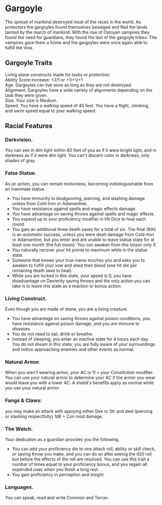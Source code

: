 # Gargoyle

The spread of mankind destroyed most of the races in the world. As protectors the gargoyles found themselves besieged and fled the lands tainted by the march of mankind. With the rise of Ostoyan vampires they found the need for guardians; they found the last of the gargoyle tribes. The vampires gave them a home and the gargoyles were once again able to fulfill the Vow.

## Gargoyle Traits

Living stone constructs made for tasks or protection.<br>
Ability Score Increase: +2/1 or +1/+1/+1<br>
Age. Gargoyles can live eons as long as they are not destroyed.<br>
Alignment. Gargoyles have a wide variety of alignments depending on the task they were given.<br>
Size. Your size is Medium.<br>
Speed. You have a walking speed of 40 feet. You have a flight, climbing, and swim speed equal to your walking speed.

## Racial Features

### Darkvision. 

You can see in dim light within 60 feet of you as if it were bright light, and in darkness as if it were dim light. You can't discern color in darkness, only shades of gray.

### False Statue. 

As an action, you can remain motionless, becoming indistinguishable from an inanimate statue.

- You have immunity to bludgeoning, piercing, and slashing damage unless from Cold-Iron or Adamantine.<br>
- You have resistance against spells and magic effects damage.<br>
- You have advantage on saving throws against spells and magic effects.<br>
- You expend up to your proficiency modifier in Hit Dice to heal each round.<br>
- You gain an additional three death saves for a total of six. The final (6th) is an automatic success, unless you were dealt damage from Cold-Iron or Adamantine, but you enter and are unable to leave statue state for at least one month (the full moon). You can awaken from this torpor only if.<br>
- You naturally recover your hit points to maximum while in the statue state.<br>
- Someone that knows your true-name touches you and asks you to awaken to fulfill your vow and shed their blood (one hit die per remaining death save to heal).<br>
- While you are locked in this state, your speed is 0, you have disadvantage on Dexterity saving throws and the only action you can take is to leave this state as a reaction or bonus action.

### Living Construct. 

Even though you are made of stone, you are a living creature.

- You have advantage on saving throws against poison conditions, you have resistance against poison damage, and you are immune to diseases.<br>
- You do not need to eat, drink or breathe.<br>
- Instead of sleeping, you enter an inactive state for 4 hours each day. You do not dream in this state; you are fully aware of your surroundings and notice approaching enemies and other events as normal.

### Natural Armor. 

When you aren't wearing armor, your AC is 11 + your Constitution modifier. You can use your natural armor to determine your AC if the armor you wear would leave you with a lower AC. A shield's benefits apply as normal while you use your natural armor.

### Fangs & Claws: 

you may make an attack with applying either Dex or Str and deal (piercing or slashing respectfully) 1d6 + Con mod damage.

### The Watch. 

Your dedication as a guardian provides you the following.

- You can add your proficiency die to one attack roll, ability or skill check, or saving throw you make, and you can do so after seeing the d20 roll but before the effects of the roll are resolved. You can use this trait a number of times equal to your proficiency bonus, and you regain all expended uses when you finish a long rest.<br>
- You gain proficiency in perception and insight

### Languages. 

You can speak, read and write Common and Terran.

